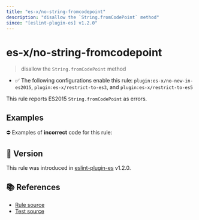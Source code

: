 ```yaml
---
title: "es-x/no-string-fromcodepoint"
description: "disallow the `String.fromCodePoint` method"
since: "[eslint-plugin-es] v1.2.0"
---
```


# es-x/no-string-fromcodepoint
> disallow the `String.fromCodePoint` method

- ✅ The following configurations enable this rule: `plugin:es-x/no-new-in-es2015`, `plugin:es-x/restrict-to-es3`, and `plugin:es-x/restrict-to-es5`

This rule reports ES2015 `String.fromCodePoint` as errors.

## Examples

⛔ Examples of **incorrect** code for this rule:

<eslint-playground type="bad" code="/*eslint es-x/no-string-fromcodepoint: error */
const thumbUp = String.fromCodePoint(0x1F44D)
" />

## 🚀 Version

This rule was introduced in [eslint-plugin-es] v1.2.0.

[eslint-plugin-es]: https://github.com/mysticatea/eslint-plugin-es

## 📚 References

- [Rule source](https://github.com/ota-meshi/eslint-plugin-es-x/blob/master/lib/rules/no-string-fromcodepoint.js)
- [Test source](https://github.com/ota-meshi/eslint-plugin-es-x/blob/master/tests/lib/rules/no-string-fromcodepoint.js)
